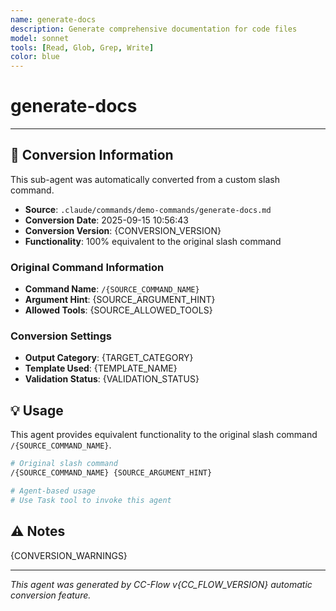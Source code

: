 ```yaml
---
name: generate-docs
description: Generate comprehensive documentation for code files
model: sonnet
tools: [Read, Glob, Grep, Write]
color: blue
---
```


# generate-docs



---

## 🔄 Conversion Information

This sub-agent was automatically converted from a custom slash command.

- **Source**: `.claude/commands/demo-commands/generate-docs.md`
- **Conversion Date**: 2025-09-15 10:56:43
- **Conversion Version**: {CONVERSION_VERSION}
- **Functionality**: 100% equivalent to the original slash command

### Original Command Information

- **Command Name**: `/{SOURCE_COMMAND_NAME}`
- **Argument Hint**: {SOURCE_ARGUMENT_HINT}
- **Allowed Tools**: {SOURCE_ALLOWED_TOOLS}

### Conversion Settings

- **Output Category**: {TARGET_CATEGORY}
- **Template Used**: {TEMPLATE_NAME}
- **Validation Status**: {VALIDATION_STATUS}

## 💡 Usage

This agent provides equivalent functionality to the original slash command `/{SOURCE_COMMAND_NAME}`.

```bash
# Original slash command
/{SOURCE_COMMAND_NAME} {SOURCE_ARGUMENT_HINT}

# Agent-based usage
# Use Task tool to invoke this agent
```

## ⚠️ Notes

{CONVERSION_WARNINGS}

---

_This agent was generated by CC-Flow v{CC_FLOW_VERSION} automatic conversion feature._
